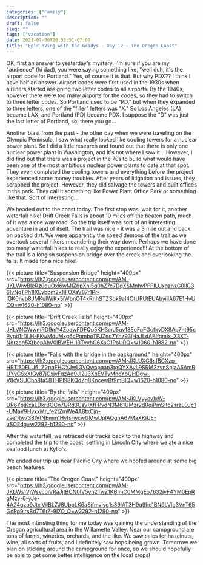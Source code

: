 ```yaml
---
categories: ["Family"]
description: ""
draft: false
slug: ""
tags: ["vacation"]
date: 2021-07-06T20:53:51-07:00
title: "Epic RVing with the Gradys - Day 12 - The Oregon Coast"
---
```


OK, first an answer to yesterday's mystery. I'm sure if you are my "audience" (hi dad), you were saying something like, "well duh, it's the airport code for Portland." Yes, of course it is that. But why PDX?? I think I have half an answer. Airport codes were first used in the 1930s when airliners started assigning two letter codes to all airports. By the 1940s, however there were too many airports for the codes, so they had to switch to three letter codes. So Portland used to be "PD," but when they expanded to three letters, one of the "filler" letters was "X." So Los Angeles (LA) became LAX, and Portland (PD) became PDX. I suppose the "D" was just the last letter of Portland, so, there you go...

Another blast from the past - the other day when we were traveling on the Olympic Peninsula, I saw what really looked like cooling towers for a nuclear power plant. So I did a little research and found out that there is only one nuclear power plant in Washington, and it's not where I saw it... However, I did find out that there was a project in the 70s to build what would have been one of the most ambitious nuclear power plants to date at that spot. They even completed the cooling towers and everything before the project experienced some money troubles. After years of litigation and issues, they scrapped the project. However, they did salvage the towers and built offices in the park. They call it something like Power Plant Office Park or something like that. Sort of interesting...

We headed out to the coast today. The first stop was, wait for it, another waterfall hike! Drift Creek Falls is about 10 miles off the beaten path, much of it was a one way road. So the trip itself was sort of an interesting adventure in and of itself. The trail was nice - it was a 3 mile out and back on packed dirt. We were apparently the speed demons of the trail as we overtook several hikers meandering their way down. Perhaps we have done too many waterfall hikes to really enjoy the experience!!! At the bottom of the trail is a longish suspension bridge over the creek and overlooking the falls. It made for a nice hike!

{{< picture title="Suspension Bridge" height="400px" src="https://lh3.googleusercontent.com/pw/AM-JKLWiwBIeRz0duOxi6wMIZ6pXnI5q0hZ7c7DqXSMnhvPFFILUxgznzG0IlG36IvNgTPh1IXEybbm2x1jFOXaV87r1Pr-IGK0nvb8JMKulWjKx5iWbnOT4kRnhSTZSqk9aI4OtUPUtEUAbyiilA67E1HvUCQ=w1620-h1080-no" >}}

{{< picture title="Drift Creek Falls" height="400px" src="https://lh3.googleusercontent.com/pw/AM-JKLVNCWwmRD9mY4ZoawFDFQp5KH3crJ5qv18EoFpFGcfkyDX8Ap7ht95cPyptj1rDLH-EKwMduMxg6cPqmboTPJZno7Yhz93jHaJLdABlfqmIx_X3XT-Nqrzog5XfbepAhV0lBWEH-i3TvyhG6XaC1PoURQ=w1060-h1882-no" >}}

{{< picture title="Falls with the bridge in the background." height="400px" src="https://lh3.googleusercontent.com/pw/AM-JKLUXG6sfBCXzp-HRTi50ELU6LZ2pqFHCYJwL3VQwapqap3tgQYXAyL9SRM3zynSpjaA5AmRUYyCSxXIGy87jCxjvFgzAd9Jl2J3XhEVTyMnoYbQHDgw-V8cVSUCho8fa58THPI98KQdZg8KncewBt9mBIQ=w1620-h1080-no" >}}

{{< picture title="By the falls" height="400px" src="https://lh3.googleusercontent.com/pw/AM-JKLVyyovIxW-UR6YpjKxaLDkrBOCn7QRd3CsVIXfFPvdN3M61UMzr2d0qjPmSItc2srzL0Jc1-UMaV9HvxxMr_fe2tZmWe4A8txCjn-zsefRw738tVtNEmm1HvtsrwcwGMwUplAQghA67MaXKiUE-uSOEdg=w2292-h1290-no" >}}

After the waterfall, we retraced our tracks back to the highway and completed the trip to the coast, settling in Lincoln City where we ate a nice seafood lunch at Kyllo's.

We ended our trip up near Pacific City where we hoofed around at some big beach features.

{{< picture title="The Oregon Coast" height="400px" src="https://lh3.googleusercontent.com/pw/AM-JKLWs1VjWsvcoiVRaJjtBCN0IV5yn2TwZ1KBImC0MMgEo7632jvF4YM0EpRgMzy-6-yJe-4A24gzb9JtxiVilBLZJ8UbpLK6aSjfmvivg1s89IAT3H9g9ho1BN9LVIg3VnT65GcRp9irsBd7T6rZ-9I7O_Q=w2292-h1290-no" >}}

The most intersting thing for me today was gaining the understanding of the Oregon agricultural area in the Willamette Valley. Near our campground are tons of farms, wineries, orchards, and the like. We saw sales for hazelnuts, wine, all sorts of fruits, and I definitely saw hops being grown. Tomorrow we plan on sticking around the campground for once, so we should hopefully be able to get some better intelligence on the local crops!
